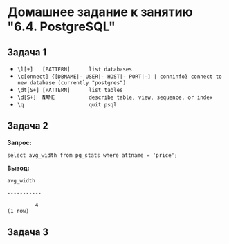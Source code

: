 # Домашнее задание к занятию "6.4. PostgreSQL"

## Задача 1

- `\l[+]   [PATTERN]      list databases`
- `\c[onnect] {[DBNAME|- USER|- HOST|- PORT|-] | conninfo}
                         connect to new database (currently "postgres")`
- `\dt[S+] [PATTERN]      list tables`
- `\d[S+]  NAME           describe table, view, sequence, or index`
- `\q                     quit psql`

## Задача 2

**Запрос:**

`select avg_width from pg_stats where attname = 'price';`

**Вывод:**

``` 
avg_width

-----------

         4
(1 row)
```

## Задача 3


